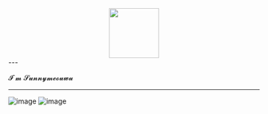<div id="header" align="center" >
  <img src="https://media.giphy.com/media/Uaxj062PavgqZRhVkS/giphy.gif" width="100"/>
</div>
---

<div><p>𝓘`𝓶 𝓢𝓾𝓷𝓷𝔂𝓶𝓮𝓸𝓾𝔀𝓾</p></div>

---
![image](http://github-profile-summary-cards.vercel.app/api/cards/repos-per-language?username=sunnymeouwu&theme=zenburn)
![image](http://github-profile-summary-cards.vercel.app/api/cards/most-commit-language?username=sunnymeouwu&theme=zenburn)
